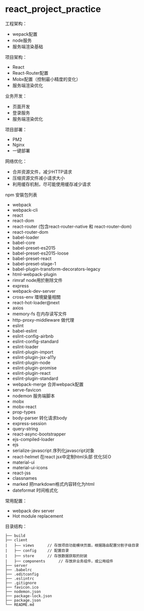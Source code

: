 # react_project_practice

工程架构：

* wepack配置
* node服务
* 服务端渲染基础

项目架构：

* React
* React-Router配置
* Mobx配置（控制最小精度的变化）
* 服务端渲染优化

业务开发：

* 页面开发
* 登录服务
* 服务端渲染优化

项目部署：

* PM2
* Nginx
* 一键部署

网络优化：

* 合并资源文件，减少HTTP请求
* 压缩资源文件减小请求大小
* 利用缓存机制，尽可能使用缓存减少请求


npm 安裝包列表

* webpack
* webpack-cli
* react
* react-dom
* react-router (包含react-router-native 和 react-router-dom)
* react-router-dom
* babel-loader
* babel-core
* babel-preset-es2015
* babel-preset-es2015-loose
* babel-preset-react
* babel-preset-stage-1
* babel-plugin-transform-decorators-legacy
* html-webpack-plugin
* rimraf node用於刪除文件
* express
* webpack-dev-server
* cross-env 環境變量相關
* react-hot-loader@next
* axios
* memory-fs 在内存读写文件
* http-proxy-middleware 做代理
* eslint
* babel-eslint
* eslint-config-airbnb
* eslint-config-standard
* eslint-loader
* eslint-plugin-import
* eslint-plugin-jsx-a11y
* eslint-plugin-node
* eslint-plugin-promise
* eslint-plugin-react
* eslint-plugin-standard
* webpack-merge 合并webpack配置
* serve-favicon
* nodemon 服务端脚本
* mobx
* mobx-react
* prop-types
* body-parser 转化请求body
* express-session
* query-string
* react-async-bootstrapper
* ejs-compiled-loader
* ejs
* serialize-javascript 序列化javascript对象
* react-helmet 在react jsx中定制html头部 优化SEO
* material-ui
* material-ui-icons
* react-jss
* classnames
* marked 把markdown格式内容转化为html
* dateformat 时间格式化

常用配置：

* webpack dev server
* Hot module replacement

目录结构：

```
├── build
├── client
|   ├—— views      // 存放项目功能模块页面，根据路由配置分割子级目录
|   ├── config     // 配置目录
|   ├── store      // 存放数据获取的封装
|   ├── components      // 存放非业务组件，或公用组件
├── server
├── .babelrc
├── .editconfig
├── .eslintrc
├── .gitignore
├── favicon.ico
├── nodemon.json
├── package-lock.json
├── package.json
└── README.md
```
